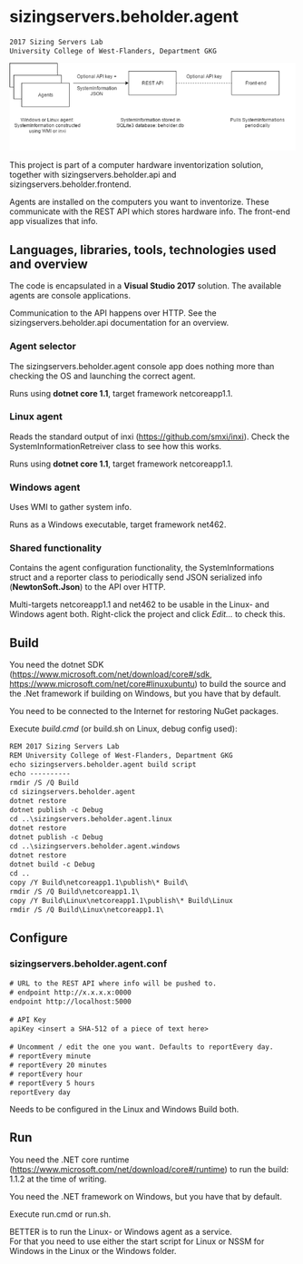 # sizingservers.beholder.agent
    2017 Sizing Servers Lab  
    University College of West-Flanders, Department GKG


![flow](readme_img/flow.png)

This project is part of a computer hardware inventorization solution, together with sizingservers.beholder.api and sizingservers.beholder.frontend.

Agents are installed on the computers you want to inventorize. These communicate with the REST API which stores hardware info. The front-end app visualizes that info.

## Languages, libraries, tools, technologies used and overview
The code is encapsulated in a **Visual Studio 2017** solution. The available agents are console applications.

Communication to the API happens over HTTP. See the sizingservers.beholder.api documentation for an overview.

### Agent selector
The sizingservers.beholder.agent console app does nothing more than checking the OS and launching the correct agent.

Runs using **dotnet core 1.1**, target framework netcoreapp1.1.

### Linux agent
Reads the standard output of inxi (<https://github.com/smxi/inxi>). Check the SystemInformationRetreiver class to see how this works.

Runs using **dotnet core 1.1**, target framework netcoreapp1.1.

### Windows agent
Uses WMI to gather system info.

Runs as a Windows executable, target framework net462.

### Shared functionality
Contains the agent configuration functionality, the SystemInformations struct and a reporter class to periodically send JSON serialized info (**NewtonSoft.Json**) to the API over HTTP.

Multi-targets netcoreapp1.1 and net462 to be usable in the Linux- and Windows agent both. Right-click the project and click *Edit...* to check this.

## Build
You need the dotnet SDK (<https://www.microsoft.com/net/download/core#/sdk>, <https://www.microsoft.com/net/core#linuxubuntu>) to build the source and the .Net framework if building on Windows, but you have that by default.

You need to be connected to the Internet for restoring NuGet packages.

Execute *build.cmd* (or build.sh on Linux, debug config used):

    REM 2017 Sizing Servers Lab
    REM University College of West-Flanders, Department GKG 
    echo sizingservers.beholder.agent build script
    echo ----------
    rmdir /S /Q Build
    cd sizingservers.beholder.agent
    dotnet restore
    dotnet publish -c Debug
    cd ..\sizingservers.beholder.agent.linux
    dotnet restore
    dotnet publish -c Debug
    cd ..\sizingservers.beholder.agent.windows
    dotnet restore
    dotnet build -c Debug
    cd ..
    copy /Y Build\netcoreapp1.1\publish\* Build\
    rmdir /S /Q Build\netcoreapp1.1\
    copy /Y Build\Linux\netcoreapp1.1\publish\* Build\Linux
    rmdir /S /Q Build\Linux\netcoreapp1.1\
    
## Configure

### sizingservers.beholder.agent.conf
    # URL to the REST API where info will be pushed to.
    # endpoint http://x.x.x.x:0000
    endpoint http://localhost:5000
    
    # API Key
    apiKey <insert a SHA-512 of a piece of text here> 

    # Uncomment / edit the one you want. Defaults to reportEvery day.
    # reportEvery minute
    # reportEvery 20 minutes
    # reportEvery hour
    # reportEvery 5 hours
    reportEvery day
    
Needs to be configured in the Linux and Windows Build both.

## Run
You need the .NET core runtime (<https://www.microsoft.com/net/download/core#/runtime>) to run the build: 1.1.2 at the time of writing.

You need the .NET framework on Windows, but you have that by default.

Execute run.cmd or run.sh.

BETTER is to run the Linux- or Windows agent as a service.  
For that you need to use either the start script for Linux or NSSM for Windows in the Linux or the Windows folder.